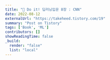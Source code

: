 ```yaml
---
title: "📗 Do it! 딥러닝입문 8장 : CNN"
date: 2022-08-12
externalUrl: "https://takeheed.tistory.com/19"
summary: "Post on Tistory"
tags: ['Book', 'ML']
contributors: []
showReadingTime: false
_build:
  render: "false"
  list: "local"
---
```

